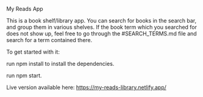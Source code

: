My Reads App

This is a book shelf/library app.
You can search for books in the search bar, and group them in various shelves. 
If the book term which you searched for does not show up, feel free to go through the #SEARCH_TERMS.md file and search for a term contained there.


 
To get started with it:

run npm install to install the dependencies.

run npm start.


Live version available here: https://my-reads-library.netlify.app/
